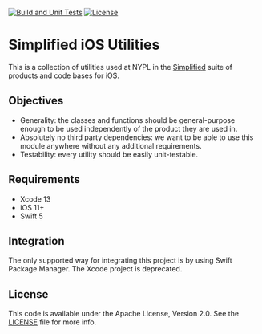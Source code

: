 [![Build and Unit Tests](https://github.com/NYPL-Simplified/iOS-Utilities/Unit%20Tests/badge.svg)](https://github.com/NYPL-Simplified/iOS-Utilities/actions?query=workflow%3A%22Unit%20Tests%22) [![License](https://img.shields.io/badge/License-Apache%202.0-blue.svg)](https://opensource.org/licenses/Apache-2.0)

# Simplified iOS Utilities

This is a collection of utilities used at NYPL in the [Simplified](https://github.com/NYPL-Simplified) suite of products and code bases for iOS.

## Objectives

- Generality: the classes and functions should be general-purpose enough to be used independently of the product they are used in.
- Absolutely no third party dependencies: we want to be able to use this module anywhere without any additional requirements.
- Testability: every utility should be easily unit-testable.

## Requirements

- Xcode 13
- iOS 11+
- Swift 5

## Integration

The only supported way for integrating this project is by using Swift Package Manager. The Xcode project is deprecated.

## License

This code is available under the Apache License, Version 2.0. See the [LICENSE](LICENSE) file for more info.
